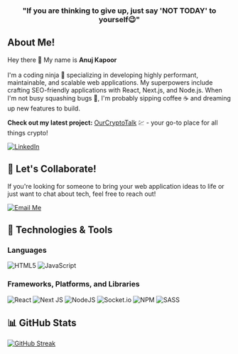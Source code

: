 <!-- Quote -->
<h3 align="center">"If you are thinking to give up, just say 'NOT TODAY' to yourself😉"</h3>

<!-- Brief Introduction About Myself -->

## About Me!

Hey there 👋 My name is **Anuj Kapoor**<br><br>
I'm a coding ninja 🥷 specializing in developing highly performant, maintainable, and scalable web applications. My superpowers include crafting SEO-friendly applications with React, Next.js, and Node.js. When I'm not busy squashing bugs 🐛, I'm probably sipping coffee ☕ and dreaming up new features to build.

**Check out my latest project:** [OurCryptoTalk](https://web.ourcryptotalk.com/) 💹 - your go-to place for all things crypto!

<!-- Social Profiles -->
[![LinkedIn](https://img.shields.io/badge/LinkedIn-0077B5?style=for-the-badge&logo=linkedin&logoColor=white)](https://www.linkedin.com/in/anujkapoor7/)

<!-- Call-to-Action -->
## 🚀 Let's Collaborate!

If you're looking for someone to bring your web application ideas to life or just want to chat about tech, feel free to reach out! 

<a href="mailto:anuj0204kapoor@gmail.com">
  <img src="https://img.shields.io/badge/Email%20Me%20🚀-D14836?style=for-the-badge&logo=gmail&logoColor=white" alt="Email Me">
</a>

<!-- Tech Stack I work with -->
## 🔧 Technologies & Tools
### Languages
![HTML5](https://img.shields.io/badge/html5-%23E34F26.svg?style=for-the-badge&logo=html5&logoColor=white)
![JavaScript](https://img.shields.io/badge/javascript-%23323330.svg?style=for-the-badge&logo=javascript&logoColor=%23F7DF1E)

### Frameworks, Platforms, and Libraries
![React](https://img.shields.io/badge/react-%2320232a.svg?style=for-the-badge&logo=react&logoColor=%2361DAFB)
![Next JS](https://img.shields.io/badge/Next-black?style=for-the-badge&logo=next.js&logoColor=white)
![NodeJS](https://img.shields.io/badge/node.js-6DA55F?style=for-the-badge&logo=node.js&logoColor=white)
![Socket.io](https://img.shields.io/badge/Socket.io-black?style=for-the-badge&logo=socket.io&badgeColor=010101)
![NPM](https://img.shields.io/badge/NPM-%23000000.svg?style=for-the-badge&logo=npm&logoColor=white)
![SASS](https://img.shields.io/badge/SASS-hotpink.svg?style=for-the-badge&logo=SASS&logoColor=white)

<!-- My GitHub Stats -->
## 📊 GitHub Stats

<a href="https://git.io/streak-stats"><img src="https://streak-stats.demolab.com?user=anujkapoor7&theme=dark&hide_border=true&border_radius=12" alt="GitHub Streak" /></a>
